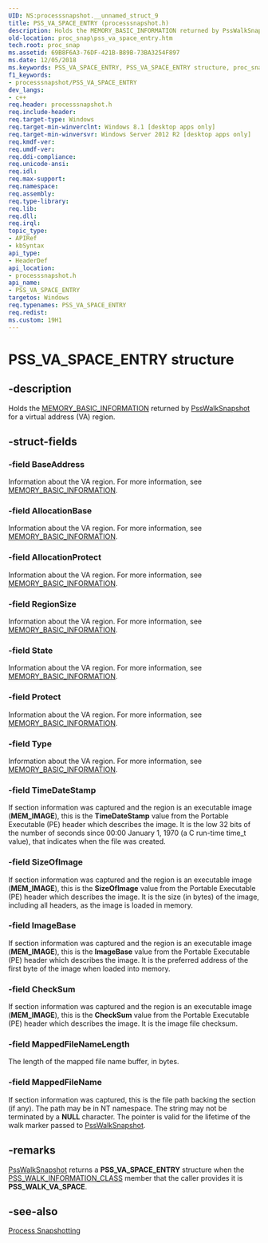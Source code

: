 ```yaml
---
UID: NS:processsnapshot.__unnamed_struct_9
title: PSS_VA_SPACE_ENTRY (processsnapshot.h)
description: Holds the MEMORY_BASIC_INFORMATION returned by PssWalkSnapshot for a virtual address (VA) region.
old-location: proc_snap\pss_va_space_entry.htm
tech.root: proc_snap
ms.assetid: 69B8F6A3-76DF-421B-B89B-73BA3254F897
ms.date: 12/05/2018
ms.keywords: PSS_VA_SPACE_ENTRY, PSS_VA_SPACE_ENTRY structure, proc_snap.pss_va_space_entry, processsnapshot/PSS_VA_SPACE_ENTRY
f1_keywords:
- processsnapshot/PSS_VA_SPACE_ENTRY
dev_langs:
- c++
req.header: processsnapshot.h
req.include-header: 
req.target-type: Windows
req.target-min-winverclnt: Windows 8.1 [desktop apps only]
req.target-min-winversvr: Windows Server 2012 R2 [desktop apps only]
req.kmdf-ver: 
req.umdf-ver: 
req.ddi-compliance: 
req.unicode-ansi: 
req.idl: 
req.max-support: 
req.namespace: 
req.assembly: 
req.type-library: 
req.lib: 
req.dll: 
req.irql: 
topic_type:
- APIRef
- kbSyntax
api_type:
- HeaderDef
api_location:
- processsnapshot.h
api_name:
- PSS_VA_SPACE_ENTRY
targetos: Windows
req.typenames: PSS_VA_SPACE_ENTRY
req.redist: 
ms.custom: 19H1
---
```


# PSS_VA_SPACE_ENTRY structure


## -description


Holds the <a href="https://docs.microsoft.com/windows/desktop/api/winnt/ns-winnt-memory_basic_information">MEMORY_BASIC_INFORMATION</a> returned by <a href="https://docs.microsoft.com/previous-versions/windows/desktop/api/processsnapshot/nf-processsnapshot-psswalksnapshot">PssWalkSnapshot</a> for a virtual address (VA) region.


## -struct-fields




### -field BaseAddress

Information about the VA region. For more information, see <a href="https://docs.microsoft.com/windows/desktop/api/winnt/ns-winnt-memory_basic_information">MEMORY_BASIC_INFORMATION</a>.


### -field AllocationBase

Information about the VA region. For more information, see <a href="https://docs.microsoft.com/windows/desktop/api/winnt/ns-winnt-memory_basic_information">MEMORY_BASIC_INFORMATION</a>.


### -field AllocationProtect

Information about the VA region. For more information, see <a href="https://docs.microsoft.com/windows/desktop/api/winnt/ns-winnt-memory_basic_information">MEMORY_BASIC_INFORMATION</a>.


### -field RegionSize

Information about the VA region. For more information, see <a href="https://docs.microsoft.com/windows/desktop/api/winnt/ns-winnt-memory_basic_information">MEMORY_BASIC_INFORMATION</a>.


### -field State

Information about the VA region. For more information, see <a href="https://docs.microsoft.com/windows/desktop/api/winnt/ns-winnt-memory_basic_information">MEMORY_BASIC_INFORMATION</a>.


### -field Protect

Information about the VA region. For more information, see <a href="https://docs.microsoft.com/windows/desktop/api/winnt/ns-winnt-memory_basic_information">MEMORY_BASIC_INFORMATION</a>.


### -field Type

Information about the VA region. For more information, see <a href="https://docs.microsoft.com/windows/desktop/api/winnt/ns-winnt-memory_basic_information">MEMORY_BASIC_INFORMATION</a>.


### -field TimeDateStamp

If section information was captured and the region is an executable image (<b>MEM_IMAGE</b>), this is the <b>TimeDateStamp</b> value from the Portable Executable (PE) header which describes the image. It is the low 32 bits of the number of seconds since 00:00 January 1, 1970 (a C run-time time_t value), that indicates when the file was created.


### -field SizeOfImage

If section information was captured and the region is an executable image (<b>MEM_IMAGE</b>), this is the <b>SizeOfImage</b> value from the Portable Executable (PE) header which describes the image. It is the size (in bytes) of the image, including all headers, as the image is loaded in memory.


### -field ImageBase

If section information was captured and the region is an executable image (<b>MEM_IMAGE</b>), this is the <b>ImageBase</b> value from the Portable Executable (PE) header which describes the image. It is the  preferred address of the first byte of the image when loaded into memory.


### -field CheckSum

If section information was captured and the region is an executable image (<b>MEM_IMAGE</b>), this is the <b>CheckSum</b> value from the Portable Executable (PE) header which describes the image. It is the image file checksum. 


### -field MappedFileNameLength

The length of the mapped file name buffer, in bytes.


### -field MappedFileName

If section information was captured, this is the file path backing the section (if any). The path may be in NT namespace. The string may not be terminated by a <b>NULL</b> character. The pointer is valid for the lifetime of the walk marker passed to <a href="https://docs.microsoft.com/previous-versions/windows/desktop/api/processsnapshot/nf-processsnapshot-psswalksnapshot">PssWalkSnapshot</a>.


## -remarks




<a href="https://docs.microsoft.com/previous-versions/windows/desktop/api/processsnapshot/nf-processsnapshot-psswalksnapshot">PssWalkSnapshot</a> returns a <b>PSS_VA_SPACE_ENTRY</b> structure when the  <a href="https://docs.microsoft.com/previous-versions/windows/desktop/api/processsnapshot/ne-processsnapshot-pss_walk_information_class">PSS_WALK_INFORMATION_CLASS</a> member that the caller provides it is <b>PSS_WALK_VA_SPACE</b>.




## -see-also




<a href="https://docs.microsoft.com/previous-versions/windows/desktop/proc_snap/process-snapshotting-portal">Process Snapshotting</a>
 

 

